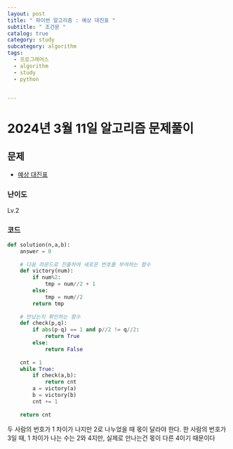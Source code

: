 ```yaml
---
layout: post
title: " 파이썬 알고리즘 : 예상 대진표 "
subtitle: " 조건문 "
catalog: true
category: study
subcategory: algorithm
tags:
  - 프로그래머스
  - algorithm
  - study
  - python


---
```


# 2024년 3월 11일 알고리즘 문제풀이

## 문제

- [예상 대진표](https://school.programmers.co.kr/learn/courses/30/lessons/12985)

### 난이도

Lv.2

### 코드

```python
def solution(n,a,b):
    answer = 0
    
    # 다음 라운드로 진출하여 새로운 번호를 부여하는 함수
    def victory(num):
        if num%2:
            tmp = num//2 + 1
        else:
            tmp = num//2
        return tmp
    
    # 만났는지 확인하는 함수
    def check(p,q):
        if abs(p-q) == 1 and p//2 != q//2:
            return True
        else:
            return False
    
    cnt = 1
    while True:
        if check(a,b):
            return cnt
        a = victory(a)
        b = victory(b)
        cnt += 1
        
    return cnt
```



두 사람의 번호가 1 차이가 나지만 2로 나누었을 때 몫이 달라야 한다. 한 사람의 번호가 3일 때, 1 차이가 나는 수는 2와 4지만, 실제로 만나는건 몫이 다른 4이기 때문이다